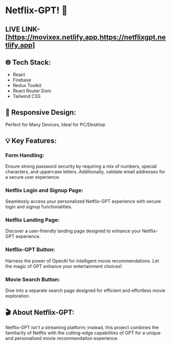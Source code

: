 # Netflix-GPT! 🌟

## LIVE LINK- [https://movixex.netlify.app,https://netflixgpt.netlify.app]
## 🌐 Tech Stack:

- React
- Firebase
- Redux Toolkit
- React Router Dom
- Tailwind CSS

## 📱 Responsive Design:

Perfect for Many Devices, Ideal for PC/Desktop

## 💡 Key Features:

### Form Handling:

Ensure strong password security by requiring a mix of numbers, special characters, and uppercase letters. Additionally, validate email addresses for a secure user experience.

### Netflix Login and Signup Page:

Seamlessly access your personalized Netflix-GPT experience with secure login and signup functionalities.

### Netflix Landing Page:

Discover a user-friendly landing page designed to enhance your Netflix-GPT experience.

### Netflix-GPT Button:

Harness the power of OpenAI for intelligent movie recommendations. Let the magic of GPT enhance your entertainment choices!

### Movie Search Button:

Dive into a separate search page designed for efficient and effortless movie exploration.

## 🎬 About Netflix-GPT:

Netflix-GPT isn't a streaming platform; instead, this project combines the familiarity of Netflix with the cutting-edge capabilities of GPT for a unique and personalized movie recommendation experience.
